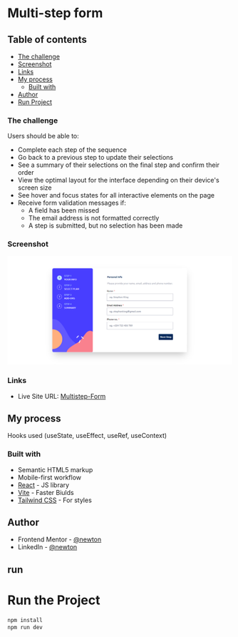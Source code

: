 # Multi-step form

## Table of contents

- [The challenge](#the-challenge)
- [Screenshot](#screenshot)
- [Links](#links)
- [My process](#my-process)
  - [Built with](#built-with)
- [Author](#author)
- [Run Project](#run)

### The challenge

Users should be able to:

- Complete each step of the sequence
- Go back to a previous step to update their selections
- See a summary of their selections on the final step and confirm their order
- View the optimal layout for the interface depending on their device's screen size
- See hover and focus states for all interactive elements on the page
- Receive form validation messages if:
  - A field has been missed
  - The email address is not formatted correctly
  - A step is submitted, but no selection has been made

### Screenshot

![](./screenshot.png)

### Links

- Live Site URL: [Multistep-Form](https://newt-multistep-form.netlify.app/)

## My process

Hooks used (useState, useEffect, useRef, useContext)

### Built with

- Semantic HTML5 markup
- Mobile-first workflow
- [React](https://reactjs.org/) - JS library
- [Vite](https://nextjs.org/) - Faster Biulds
- [Tailwind CSS](https://styled-components.com/) - For styles

## Author

- Frontend Mentor - [@newton](https://www.frontendmentor.io/profile/newton-w)
- LinkedIn - [@newton](https://www.linkedin.com/in/newton-warui/)

## run
# Run the Project

    npm install
    npm run dev
